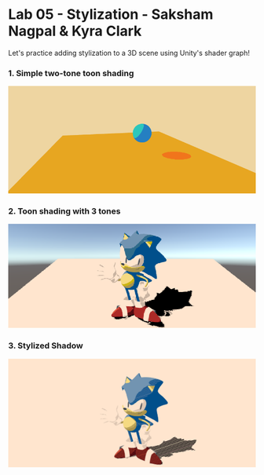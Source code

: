 # Lab 05 - Stylization - Saksham Nagpal & Kyra Clark
Let's practice adding stylization to a 3D scene using Unity's shader graph!

### 1. Simple two-tone toon shading

![](images/part1.png)

### 2. Toon shading with 3 tones

![](images/part2.png)

### 3. Stylized Shadow

![](images/part3.png)
